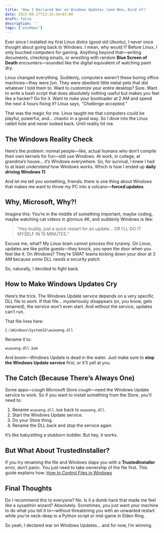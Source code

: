 ```yaml
---
title: 'How I Declared War on Windows Updates (and Won… Kind of)'
date: 2025-08-27T13:33:34+07:00
draft: false
description: ''
tags: ['windows']
---
```



Ever since I installed my first Linux distro (good old Ubuntu), I never once thought about going back to Windows. I mean, why would I? Before Linux, I only touched computers for gaming. Anything beyond that—writing documents, checking emails, or wrestling with random **Blue Screen of Death** encounters—sounded like the digital equivalent of watching paint dry.

Linux changed everything. Suddenly, computers weren’t these boring office machines—they were *fun*. They were obedient little metal pets that did whatever I told them to. Want to customize your entire desktop? Sure. Want to write a bash script that does absolutely nothing useful but makes you feel like a hacker? Go for it. Want to nuke your bootloader at 2 AM and spend the next 4 hours fixing it? Linux says, *“Challenge accepted.”*

That was the magic for me. Linux taught me that computers could be playful, powerful, and… chaotic in a good way. So I dove into the Linux rabbit hole and never looked back. Until reality hit me.



## The Windows Reality Check

Here’s the problem: normal people—like, actual humans who don’t compile their own kernels for fun—still use Windows. At work, in college, at grandma’s house… it’s Windows everywhere. So, for survival, I knew I had to at least *understand* how Windows works. Which is how I ended up **daily driving Windows 11**.

And let me tell you something, friends: there is one thing about Windows that makes me want to throw my PC into a volcano—**forced updates**.



## Why, Microsoft, Why?!

Imagine this: You’re in the middle of something important, maybe coding, maybe watching cat videos in glorious 4K, and suddenly Windows is like:

> “Hey buddy, just a quick restart for an update… OR I’LL DO IT MYSELF IN 15 MINUTES.”

Excuse me, what? My Linux brain cannot process this tyranny. On Linux, updates are like polite guests—they knock, you open the door when you feel like it. On Windows? They’re SWAT teams kicking down your door at 3 AM because *some DLL needs a security patch.*

So, naturally, I decided to fight back.



## How to Make Windows Updates Cry

Here’s the trick. The Windows Update service depends on a very specific DLL file to work. If that file… mysteriously disappears (or, you know, gets renamed), the service won’t even start. And without the service, updates can’t run.

That file lives here:

```
C:\Windows\System32\wuaueng.dll
```

Rename it to:

```
wuaueng.dll.bak
```

And boom—Windows Update is dead in the water. Just make sure to **stop the Windows Update service** first, or it’ll yell at you.



## The Catch (Because There’s Always One)

Some apps—*cough* Microsoft Store *cough*—need the Windows Update service to work. So if you want to install something from the Store, you’ll need to:

1. Rename `wuaueng.dll.bak` back to `wuaueng.dll`.
2. Start the Windows Update service.
3. Do your Store thing.
4. Rename the DLL back and stop the service again.

It’s like babysitting a stubborn toddler. But hey, it works.



## But What About TrustedInstaller?

If you try renaming the file and Windows slaps you with a **TrustedInstaller** error, don’t panic. You just need to take ownership of the file first. This guide explains how:
[How to Control Files in Windows](https://www.techrepublic.com/article/how-to-control-files-windows/)



## Final Thoughts

Do I recommend this to everyone? No. Is it a dumb hack that made me feel like a sysadmin wizard? Absolutely. Sometimes, you just want your machine to do what you tell it to—without threatening you with an unwanted restart while you’re neck-deep in a Python script or mid-game in Elden Ring.

So yeah, I declared war on Windows Updates… and for now, I’m winning.
